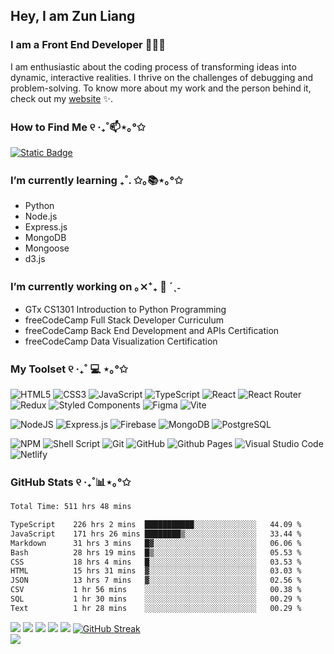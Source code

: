 <!--
**zun-liang/zun-liang** is a ✨ _special_ ✨ repository because its `README.md` (this file) appears on your GitHub profile.

Here are some ideas to get you started:

- 🔭 I’m currently working on ...
- 🌱 I’m currently learning ...
- 👯 I’m looking to collaborate on ...
- 🤔 I’m looking for help with ...
- 💬 Ask me about ...
- 📫 How to reach me: ...
- 😄 Pronouns: ...
- ⚡ Fun fact: ...
-->

## Hey, I am Zun Liang

### I am a Front End Developer 👩🏻‍💻

<p>I am enthusiastic about the coding process of transforming ideas into dynamic, interactive realities. I thrive on the challenges of debugging and problem-solving. To know more about my work and the person behind it, check out my <a target="_blank" href="https://zunldev.com">website</a> ✨.</p>

### How to Find Me ୧ ‧₊˚📫⋆｡°✩
[![Static Badge](https://img.shields.io/badge/%E2%9C%89%EF%B8%8F-contact%40zunldev.com-%23191622?style=for-the-badge&labelColor=%23ff79c6)](mailto:contact@zunldev.com)

### I’m currently learning ₊˚. ✩｡📚⋆｡°✩
- Python
- Node.js
- Express.js
- MongoDB
- Mongoose
- d3.js

### I’m currently working on ｡⨯⁺₊  💼 ´ˎ˗
- GTx CS1301 Introduction to Python Programming
- freeCodeCamp Full Stack Developer Curriculum
- freeCodeCamp Back End Development and APIs Certification
- freeCodeCamp Data Visualization Certification

### My Toolset ୧ ‧₊˚ 💻 ⋆｡°✩
  
  ![HTML5](https://img.shields.io/badge/html5-%23E34F26.svg?style=for-the-badge&logo=html5&logoColor=white)
  ![CSS3](https://img.shields.io/badge/css3-%231572B6.svg?style=for-the-badge&logo=css3&logoColor=white)
  ![JavaScript](https://img.shields.io/badge/javascript-%23323330.svg?style=for-the-badge&logo=javascript&logoColor=%23F7DF1E)
  ![TypeScript](https://img.shields.io/badge/typescript-%23007ACC.svg?style=for-the-badge&logo=typescript&logoColor=white)
  ![React](https://img.shields.io/badge/react-%2320232a.svg?style=for-the-badge&logo=react&logoColor=%2361DAFB)
  ![React Router](https://img.shields.io/badge/React_Router-CA4245?style=for-the-badge&logo=react-router&logoColor=white)
  ![Redux](https://img.shields.io/badge/redux-%23593d88.svg?style=for-the-badge&logo=redux&logoColor=white)
  ![Styled Components](https://img.shields.io/badge/styled--components-DB7093?style=for-the-badge&logo=styled-components&logoColor=white)
  ![Figma](https://img.shields.io/badge/figma-%23F24E1E.svg?style=for-the-badge&logo=figma&logoColor=white)
  ![Vite](https://img.shields.io/badge/vite-%23646CFF.svg?style=for-the-badge&logo=vite&logoColor=white)

  ![NodeJS](https://img.shields.io/badge/node.js-6DA55F?style=for-the-badge&logo=node.js&logoColor=white)
  ![Express.js](https://img.shields.io/badge/express.js-%23404d59.svg?style=for-the-badge&logo=express&logoColor=%2361DAFB)
  ![Firebase](https://img.shields.io/badge/firebase-%23039BE5.svg?style=for-the-badge&logo=firebase)
  ![MongoDB](https://img.shields.io/badge/MongoDB-%234ea94b.svg?style=for-the-badge&logo=mongodb&logoColor=white)
  ![PostgreSQL](https://img.shields.io/badge/PostgreSQL-316192?style=for-the-badge&logo=postgresql&logoColor=white)
  
  ![NPM](https://img.shields.io/badge/NPM-%23CB3837.svg?style=for-the-badge&logo=npm&logoColor=white)
  ![Shell Script](https://img.shields.io/badge/shell_script-%23121011.svg?style=for-the-badge&logo=gnu-bash&logoColor=white)
  ![Git](https://img.shields.io/badge/git-%23F05033.svg?style=for-the-badge&logo=git&logoColor=white)
  ![GitHub](https://img.shields.io/badge/github-%23121011.svg?style=for-the-badge&logo=github&logoColor=white)
  ![Github Pages](https://img.shields.io/badge/github%20pages-121013?style=for-the-badge&logo=github&logoColor=white)
  ![Visual Studio Code](https://img.shields.io/badge/Visual%20Studio%20Code-0078d7.svg?style=for-the-badge&logo=visual-studio-code&logoColor=white)
  ![Netlify](https://img.shields.io/badge/netlify-%23000000.svg?style=for-the-badge&logo=netlify&logoColor=#00C7B7)

### GitHub Stats ୧ ‧₊˚📊⋆｡°✩
  <!--START_SECTION:waka-->

```txt
Total Time: 511 hrs 48 mins

TypeScript    226 hrs 2 mins  ███████████░░░░░░░░░░░░░░   44.09 %
JavaScript    171 hrs 26 mins ████████▒░░░░░░░░░░░░░░░░   33.44 %
Markdown      31 hrs 3 mins   █▓░░░░░░░░░░░░░░░░░░░░░░░   06.06 %
Bash          28 hrs 19 mins  █▒░░░░░░░░░░░░░░░░░░░░░░░   05.53 %
CSS           18 hrs 4 mins   █░░░░░░░░░░░░░░░░░░░░░░░░   03.53 %
HTML          15 hrs 31 mins  ▓░░░░░░░░░░░░░░░░░░░░░░░░   03.03 %
JSON          13 hrs 7 mins   ▓░░░░░░░░░░░░░░░░░░░░░░░░   02.56 %
CSV           1 hr 56 mins    ░░░░░░░░░░░░░░░░░░░░░░░░░   00.38 %
SQL           1 hr 30 mins    ░░░░░░░░░░░░░░░░░░░░░░░░░   00.29 %
Text          1 hr 28 mins    ░░░░░░░░░░░░░░░░░░░░░░░░░   00.29 %
```

<!--END_SECTION:waka-->

  ![](http://github-profile-summary-cards.vercel.app/api/cards/profile-details?username=zun-liang&theme=omni)
  ![](http://github-profile-summary-cards.vercel.app/api/cards/repos-per-language?username=zun-liang&theme=omni)
  ![](http://github-profile-summary-cards.vercel.app/api/cards/most-commit-language?username=zun-liang&theme=omni)
  ![](http://github-profile-summary-cards.vercel.app/api/cards/stats?username=zun-liang&theme=omni)
  ![](http://github-profile-summary-cards.vercel.app/api/cards/productive-time?username=zun-liang&theme=omni&utcOffset=8)
  [![GitHub Streak](https://streak-stats.demolab.com?user=zun-liang&theme=omni&hide_border=true&card_width=683)](https://git.io/streak-stats)<br/>
  ![](https://komarev.com/ghpvc/?username=zun-liang&color=ff79c6)
  
</details>
